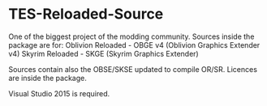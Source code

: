 # TES-Reloaded-Source

One of the biggest project of the modding community.
Sources inside the package are for:
Oblivion Reloaded - OBGE v4 (Oblivion Graphics Extender v4)
Skyrim Reloaded - SKGE (Skyrim Graphics Extender)

Sources contain also the OBSE/SKSE updated to compile OR/SR.
Licences are inside the package.

Visual Studio 2015 is required.
